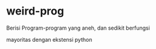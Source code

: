 # weird-prog

Berisi Program-program yang aneh, dan sedikit berfungsi

mayoritas dengan ekstensi python
